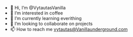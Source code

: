 - 👋 Hi, I’m @VytautasVanilla
- 👀 I’m interested in coffee
- 🌱 I’m currently learning everithing
- 💞️ I’m looking to collaborate on projects
- 📫 How to reach me vytautas@Vanillaunderground.com

<!---
VytautasVanilla/VytautasVanilla is a ✨ special ✨ repository because its `README.md` (this file) appears on your GitHub profile.
You can click the Preview link to take a look at your changes.
--->
